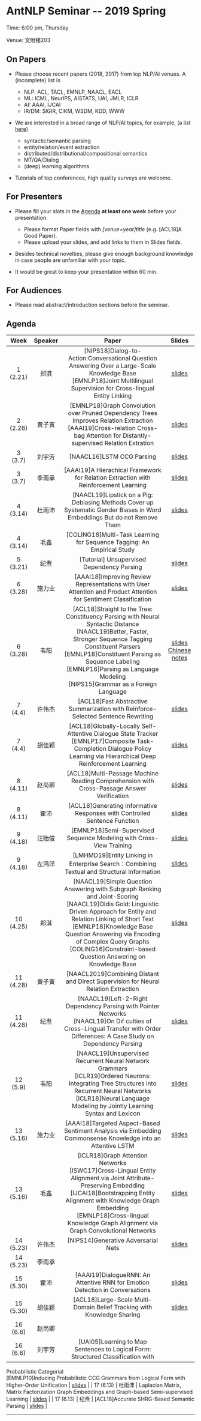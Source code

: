 # AntNLP Seminar -- 2019 Spring

Time: 6:00 pm, Thursday

Venue: 文附楼203

## On Papers

- Please choose recent papers (2018, 2017) from top NLP/AI venues. A (incomplete) list is
  - NLP: ACL, TACL, EMNLP, NAACL, EACL
  - ML:  ICML, NeurIPS, AISTATS, UAI, JMLR, ICLR
  - AI:  AAAI, IJCAI
  - IR/DM: SIGIR, CIKM, WSDM, KDD, WWW

- We are interested in a broad range of NLP/AI topics, for example, (a list [here](https://slack-files.com/T22T1UP8Q-F726RJERH-9a39cc3d9a))

  - syntactic/semantic parsing
  - entity/relation/event extraction
  - distributed/distributional/compositional semantics
  - MT/QA/Dialog
  - (deep) learning algorithms

- Tutorials of top conferences, high quality surveys are welcome.

## For Presenters

- Please fill your slots in the [Agenda](#agenda) **at least one week** before your presentation.

  - Please format Paper fields with *[venue+year]title* (e.g. [ACL18]A Good Paper).
  - Please upload your slides, and add links to them in Slides fields.
- Besides technical novelties, please give enough background knowledge in case people are unfamiliar with your topic.
- It would be great to keep your presentation within 60 min.

## For Audiences

- Please read abstract/introduction sections before the seminar.

## Agenda

| Week | Speaker | Paper                                    |                  Slides                  |
| :--: | :-----: | :--------------------------------------: | :--------------------------------------: |
| 1 (2.21) |   郑淇  | [NIPS18]Dialog-to-Action:Conversational Question Answering Over a Large-Scale Knowledge Base<br/>[EMNLP18]Joint Multilingual Supervision for Cross-lingual Entity Linking<br/> | [slides](https://github.com/AntNLP/seminar/blob/master/2019Spring/week1/antnlp190221.pptx) |
| 2 (2.28) |   黄子寅 | [EMNLP18]Graph Convolution over Pruned Dependency Trees Improves Relation Extraction<br/>[AAAI19]Cross-relation Cross-bag Attention for Distantly-supervised Relation Extration<br/> |[slides](https://github.com/AntNLP/seminar/blob/master/2019Spring/week2/go.pptx)                           |
| 3 (3.7) | 刘宇芳 | [NAACL16]LSTM CCG Parsing | [slides](https://github.com/AntNLP/seminar/blob/master/2019Spring/week3/LSTM%20CCG%20Parsing.pptx) |
| 3 (3.7) | 李雨承 | [AAAI19]A Hierachical Framework for Relation Extraction with Reinforcement Learning | [slides](https://github.com/AntNLP/seminar/blob/master/2019Spring/week3/%E8%87%AA%E7%84%B6%E8%AF%AD%E8%A8%80%E5%A4%84%E7%90%86%E8%AE%A8%E8%AE%BA%E7%89%88HRL.pdf) |
|  4 (3.14)  | 杜雨沛 | [NAACL19]Lipstick on a Pig: Debiasing Methods Cover up Systematic Gender Biases in Word Embeddings But do not Remove Them  | [slides](https://github.com/AntNLP/seminar/blob/master/2019Spring/week4/seminar_Mar.14.pdf) |
| 4 (3.14) | 毛鑫 | [COLING18]Multi-Task Learning for Sequence Tagging: An Empirical Study |        |
|  5 (3.21)  | 纪焘 | [Tutorial] Unsupervised Dependency Parsing |    [slides](https://github.com/AntNLP/seminar/blob/master/2019Spring/week5/unsupervised-parsing.pdf)    |
|  6 (3.28)   | 施力业 | [AAAI18]Improving Review Representations with User Attention and Product Attention for Sentiment Classification | [slides](https://github.com/AntNLP/seminar/blob/master/2019Spring/week6/3.21nlp.pptx) |
| 6 (3.28) | 韦阳 | [ACL18]Straight to the Tree: Constituency Parsing with Neural Syntactic Distance<br/>[NAACL19]Better, Faster, Stronger Sequence Tagging Constituent Parsers<br/>[EMNLP18]Constituent Parsing as Sequence Labeling<br/>[EMNLP16]Parsing as Language Modeling<br/>[NIPS15]Grammar as a Foreign Language | [slides](https://github.com/AntNLP/seminar/blob/master/2019Spring/week6/ConParSeqLab.pdf)<br/>[Chinese notes](https://godweiyang.com/2019/03/11/ConParSeqLab/) |
|  7 (4.4)  | 许伟杰 | [ACL18]Fast Abstractive Summarization with Reinforce-Selected Sentence Rewriting |   [slides](https://github.com/AntNLP/seminar/blob/master/2019Spring/week7/Fast_abs_rl.pptx)             |
|  7 (4.4)  | 胡佳颖 | [ACL18]Globally-Locally Self-Attentive Dialogue State Tracker<br/>[EMNLP17]Composite Task-Completion Dialogue Policy Learning via Hierarchical Deep Reinforcement Learning |                   [slides](https://github.com/AntNLP/seminar/blob/master/2019Spring/week7/%E8%AE%BA%E6%96%87%E5%88%86%E4%BA%AB4.pptx)                       |
| 8 (4.11) | 赵尚卿 | [ACL18]Multi-Passage Machine Reading Comprehension with Cross-Passage Answer Verification | [slides](https://github.com/AntNLP/seminar/blob/master/2019Spring/week8/S-Net.pdf) |
|  8 (4.11)  | 霍沛 | [ACL18]Generating Informative Responses with Controlled Sentence Function | [slides](https://github.com/AntNLP/seminar/blob/master/2019Spring/week8/%E9%9C%8D%E6%B2%9Bnlp%E8%87%AA%E7%84%B6%E8%AF%AD%E8%A8%80%E5%A4%84%E7%90%86%E8%AE%A8%E8%AE%BA%E7%8F%AD.pptx) |
| 9 (4.18)| 汪贻俊 | [EMNLP18]Semi-Supervised Sequence Modeling with Cross-View Training | [slides](https://github.com/Receiling/seminar/blob/master/2019Spring/week9/CVT.pdf) |
|  9 (4.18)  | 左鸿洋 | [LMHMD19]Entity Linking in Enterprise Search：Combining Textual and Structural Information |     [slides](https://github.com/Receiling/seminar/blob/master/2019Spring/week9/CVT.pdf)   |
| 10 (4.25) | 郑淇 | [NAACL19]Simple Question Answering with Subgraph Ranking and Joint-Scoring<br/>[NAACL19]Oldis Gold: Linguistic Driven Approach for Entity and Relation Linking of Short Text<br/>[EMNLP18]Knowledge Base Question Answering via Encoding of Complex Query Graphs<br/>[COLING16]Constraint-based Question Answering on Knowledge Base |    [slides](https://github.com/AntNLP/seminar/blob/master/2019Spring/week9/Entity%20linking%20in%20Enterprise%20search.pptx)    |
|  11 (4.28)  | 黄子寅 | [NAACL2019]Combining Distant and Direct Supervision for Neural Relation Extraction |   |
| 11 (4.28) | 纪焘 | [NAACL19]Left-2-Right Dependency Parsing with Pointer Networks<br/>[NAACL19]On Dif culties of Cross-Lingual Transfer with Order Differences: A Case Study on Dependency Parsing | [slides](https://github.com/AntNLP/seminar/blob/master/2019Spring/week11/naacl19_dep_parsing.pdf) |
| 12 (5.9) | 韦阳 | [NAACL19]Unsupervised Recurrent Neural Network Grammars<br/>[ICLR19]Ordered Neurons: Integrating Tree Structures into Recurrent Neural Networks<br/>[ICLR18]Neural Language Modeling by Jointly Learning Syntax and Lexicon | [slides](https://github.com/AntNLP/seminar/blob/master/2019Spring/week12/lecture8.pdf) |
|  13 (5.16)  | 施力业 | [AAAI18]Targeted Aspect-Based Sentiment Analysis via Embedding Commonsense Knowledge into an Attentive LSTM | [slides](https://github.com/AntNLP/seminar/blob/master/2019Spring/post_week12) |
| 13 (5.16)| 毛鑫 | [ICLR18]Graph Attention Networks<br/>[ISWC17]Cross-Lingual Entity Alignment via Joint Attribute-Preserving Embedding<br/>[IJCAI18]Bootstrapping Entity Alignment with Knowledge Graph Embedding<br/>[EMNLP18]Cross-lingual Knowledge Graph Alignment via Graph Convolutional Networks | [slides](https://github.com/AntNLP/seminar/blob/master/2019Spring/post_week12) |
|  14 (5.23)  | 许伟杰 | [NIPS14]Generative Adversarial Nets | [slides](https://github.com/AntNLP/seminar/blob/master/2019Spring/post_week12) |
| 14 (5.23) | 李雨承 |       | |
|  15 (5.30)  | 霍沛 | [AAAI19]DialogueRNN: An Attentive RNN for Emotion Detection in Conversations | [slides](https://github.com/AntNLP/seminar/blob/master/2019Spring/post_week12) |
| 15 (5.30) | 胡佳颖 | [ACL18]Large-Scale Multi-Domain Belief Tracking with Knowledge Sharing | [slides](https://github.com/AntNLP/seminar/blob/master/2019Spring/post_week12) |
|  16 (6.6)  | 赵尚卿 |       |                                          |
| 16 (6.6)  | 刘宇芳 | [UAI05]Learning to Map Sentences to Logical Form: Structured Classification with
Probabilistic Categorial<br/>[EMNLP10]Inducing Probabilistic CCG Grammars from Logical Form with Higher-Order
Unification | [slides](https://github.com/AntNLP/seminar/blob/master/2019Spring/post_week12) |
| 17 (6.13) | 杜雨沛 | Laplacian Matrix, Matrix Factorization Graph Embeddings and Graph-based Semi-supervised Learning | [slides](https://github.com/AntNLP/seminar/blob/master/2019Spring/post_week12) |
| 17 (6.13) | 纪焘 | [ACL18]Accurate SHRG-Based Semantic Parsing | [slides](https://github.com/AntNLP/seminar/blob/master/2019Spring/post_week12) |

---

